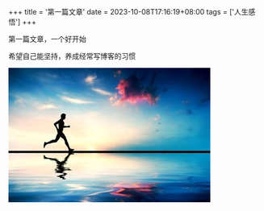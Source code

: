 +++
title = '第一篇文章'
date = 2023-10-08T17:16:19+08:00
tags = ['人生感悟']
+++

第一篇文章，一个好开始

希望自己能坚持，养成经常写博客的习惯

![avatar](images/persist_in.jpg)
